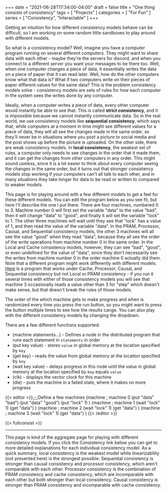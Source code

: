 +++
date = "2021-06-28T17:34:00-04:00"
draft = false
title = "One thing consists of consistency"
tags = [ "Projects" ]
categories = [ "For Fun" ]
series = [ "Consistency", "Interactable" ]
+++

Getting an intuition for how different consistency models behave can be difficult, 
so I am working on some random little sandboxes to play around with different models.

<!--more-->

So what is a consistency model? Well, imagine you have a computer program running on several different computers. They might want to share data
with each other - maybe they're the servers for discord, and when you connect to a different server you want your messages to be there too.
Well, when one computer changes a piece of data, it essentially writes the data on a piece of paper that it can read later. Well, how do the
other computers know what that data is? What if two computers write on their pieces of paper different values for the same data? This is the
problem consistency models solve - consistency models are sets of rules for how each computer in the system sees the writes done by any
computer.

Ideally, when a computer writes a piece of data, every other computer would instantly be able to see that. This is called **strict consistency**, and it is
impossible because we cannot instantly communicate data. So in the real world, we use consistency models like **sequential consistency**, which says that,
while computers at a moment in time might see different values for a piece of data, they will all see the changes made in the same order, so they'll
never be in situations where you post a picture to social media and the post shows up before the picture is uploaded. On the other side, there are
weak consistency models. In **local consistency**, the weakest set of rules, a computer only needs to see changes in the order that it made them, and
it can get the changes from other computers in any order. This might sound useless, since it is a lot easier to think about every computer
seeing the changes in the same order, but it turns out that stronger consistency models stop working if your computers can't all talk to each other,
and in many situations they take longer for data to be read or written to compared to weaker models.

This page is for playing around with a few different models to get a feel for these different models. You can edit the program below
as you see fit, but here I'll describe the one I put there. There are four machines, numbered 0 to 3. Machine number 0 will
first set the variable "data" to the value "bad", then it will change "data" to "good", and finally it will set the variable "lock" to 1.
The other three machines will wait until they see that "lock" has a value of 1, and then read the value of the variable "data". 
In the PRAM, Processor, Causal, and Sequential consistency models, the other 3 machines will all see the value "good" when they read "data",
because they all see the order of the write operations from machine number 0 in the same order. In the Local and Cache consistency models,
however, they can see "bad", "good", or even undefined for the value of "data", since they don't necessarily see the writes from machine
number 0 in the order machine 0 actually did them.  
Note that a different program might work differently with different models. [Here](https://johnwesthoff.com/projects/consistency/?pb=60da9c2a5b81f60d073e37c2)
is a program that works under Cache, Processor, Causal, and Sequential consistency but not Local or PRAM consistency - if you run it several times with
either of those consistency models you will see that machine 3 occasionally reads a value other than 3 for "step" which doesn't make sense, but
that doesn't break the rules of those models.

The order of the which machine gets to make progress and when is randomized every time you press the run button,
so you might want to press the button multiple times to see how the results cange. You can also play
with the different consistency models by changing the dropdown.

There are a few different functions supported:  
 - (machine statements...) - Defines a node in the distributed program that runs each statement in `statements` in order  
 - (put key value) - stores `value` in global memory at the location specified by `key`  
 - (get key) - reads the value from global memory at the location specified by `key`  
 - (wait key value) - delays progress in this node until the value in global memory at the location specified by `key` equals `value`  
 - (clk) - displays the vector clock for this machine  
 - (die) - puts the machine in a failed state, where it makes no more progress  

{{< editor >}};;;;Define a few machines
(machine ; machine 0
    (put "data" "bad")
    (put "data" "good")
    (put "lock" 1)
)
(machine ; machine 1
    (wait "lock" 1)
    (get "data")
)
(machine ; machine 2
    (wait "lock" 1)
    (get "data")
)
(machine ; machine 3
    (wait "lock" 1)
    (get "data")
)
{{< /editor >}}

{{< fullconsist >}}


-----------

This page is kind of the aggregate page for playing with different consistency models. If you
click the Consistency link below you can get to more detailed explanations for each individual consistency model. As a quick summary, local consistency is the weakest model while
linearizability (not presented here) is the strongest possible. Sequential consistency is stronger than causal consistency and processor consistency, which aren't comparable with each other. Processor consistency
is the combination of PRAM consistency and cache consistency, which are incomparable with
each other but both stronger than local consistency. Causal consistency is stronger than PRAM consistency and incomparable with cache consistency.
